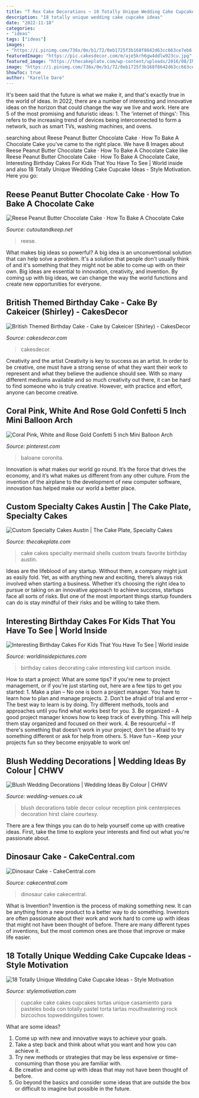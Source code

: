 ```yaml
---
title: "T Rex Cake Decorations ~ 18 Totally Unique Wedding Cake Cupcake Ideas"
description: "18 totally unique wedding cake cupcake ideas"
date: "2022-11-18"
categories:
- "ideas"
tags: ["ideas"]
images:
- "https://i.pinimg.com/736x/0e/b1/72/0eb1725f3b168f8642d63cc663ce7eb6.jpg"
featuredImage: "https://pic.cakesdecor.com/m/aje5krh6gw4ddlw923cu.jpg"
featured_image: "https://thecakeplate.com/wp-content/uploads/2016/08/IMG_7048.jpg"
image: "https://i.pinimg.com/736x/0e/b1/72/0eb1725f3b168f8642d63cc663ce7eb6.jpg"
ShowToc: true
author: "Karelle Dare"
---
```



It's been said that the future is what we make it, and that's exactly true in the world of ideas. In 2022, there are a number of interesting and innovative ideas on the horizon that could change the way we live and work. Here are 5 of the most promising and futuristic ideas: 1. The 'internet of things': This refers to the increasing trend of devices being interconnected to form a network, such as smart TVs, washing machines, and ovens.

	

		
searching about Reese Peanut Butter Chocolate Cake · How To Bake A Chocolate Cake you've came to the right place. We have 8 Images about Reese Peanut Butter Chocolate Cake · How To Bake A Chocolate Cake like Reese Peanut Butter Chocolate Cake · How To Bake A Chocolate Cake, Interesting Birthday Cakes For Kids That You Have To See | World inside and also 18 Totally Unique Wedding Cake Cupcake Ideas - Style Motivation. Here you go:
		
    
## Reese Peanut Butter Chocolate Cake · How To Bake A Chocolate Cake

<img loading=lazy src="https://images.coplusk.net/project_images/194053/image/111954_2F2015-11-11-082722-DSC_0132%2B_282_29.jpg" onerror="this.onerror=null;this.src='https://tse2.mm.bing.net/th?id=OIP.1ch1KPzV1JfqI5U6JRED-wHaMV&amp;pid=15.1';" alt="Reese Peanut Butter Chocolate Cake · How To Bake A Chocolate Cake">

_Source: cutoutandkeep.net_

>reese. 

	

What makes big ideas so powerful?
A big idea is an unconventional solution that can help solve a problem. It's a solution that people don't usually think of and it's something that they might not be able to come up with on their own. Big ideas are essential to innovation, creativity, and invention. By coming up with big ideas, we can change the way the world functions and create new opportunities for everyone.

    
## British Themed Birthday Cake - Cake By Cakeicer (Shirley) - CakesDecor

<img loading=lazy src="https://pic.cakesdecor.com/m/aje5krh6gw4ddlw923cu.jpg" onerror="this.onerror=null;this.src='https://tse1.mm.bing.net/th?id=OIP.yOIjUKuh6vKMR252R6VTswHaJ3&amp;pid=15.1';" alt="British Themed Birthday Cake - Cake by Cakeicer (Shirley) - CakesDecor">

_Source: cakesdecor.com_

>cakesdecor. 

	

Creativity and the artist
Creativity is key to success as an artist. In order to be creative, one must have a strong sense of what they want their work to represent and what they believe the audience should see. With so many different mediums available and so much creativity out there, it can be hard to find someone who is truly creative. However, with practice and effort, anyone can become creative.

    
## Coral Pink, White And Rose Gold Confetti 5 Inch Mini Balloon Arch

<img loading=lazy src="https://i.pinimg.com/736x/0e/b1/72/0eb1725f3b168f8642d63cc663ce7eb6.jpg" onerror="this.onerror=null;this.src='https://tse4.mm.bing.net/th?id=OIP.-NvldTW8hCC-uTEUb-lLkAHaHa&amp;pid=15.1';" alt="Coral Pink, White and Rose Gold Confetti 5 inch Mini Balloon Arch">

_Source: pinterest.com_

>baloane coronita. 

	

Innovation is what makes our world go round. It’s the force that drives the economy, and it’s what makes us different from any other culture. From the invention of the airplane to the development of new computer software, innovation has helped make our world a better place.

    
## Custom Specialty Cakes Austin | The Cake Plate, Specialty Cakes

<img loading=lazy src="https://thecakeplate.com/wp-content/uploads/2016/08/IMG_7048.jpg" onerror="this.onerror=null;this.src='https://tse1.mm.bing.net/th?id=OIP.ynHuz2Oy5Cb57AkLZdrgVgHaKP&amp;pid=15.1';" alt="Custom Specialty Cakes Austin | The Cake Plate, Specialty Cakes">

_Source: thecakeplate.com_

>cake cakes specialty mermaid shells custom treats favorite birthday austin. 

	

Ideas are the lifeblood of any startup. Without them, a company might just as easily fold. Yet, as with anything new and exciting, there’s always risk involved when starting a business. Whether it’s choosing the right idea to pursue or taking on an innovative approach to achieve success, startups face all sorts of risks. But one of the most important things startup founders can do is stay mindful of their risks and be willing to take them.

    
## Interesting Birthday Cakes For Kids That You Have To See | World Inside

<img loading=lazy src="https://worldinsidepictures.com/wp-content/uploads/2018/10/cake-decorating-ideas-for-kids-beautiful-crayon-cake-and-other-great-cake-ideas-of-cake-decorating-ideas-for-kids.jpg" onerror="this.onerror=null;this.src='https://tse2.mm.bing.net/th?id=OIP.b7p-xw5arwf8lw2K6x2MFQHaJ5&amp;pid=15.1';" alt="Interesting Birthday Cakes For Kids That You Have To See | World inside">

_Source: worldinsidepictures.com_

>birthday cakes decorating cake interesting kid cartoon inside. 

	

How to start a project: What are some tips?
If you're new to project management, or if you're just starting out, here are a few tips to get you started: 1. Make a plan – No one is born a project manager. You have to learn how to plan and manage projects. 2. Don't be afraid of trial and error – The best way to learn is by doing. Try different methods, tools and approaches until you find what works best for you. 3. Be organized – A good project manager knows how to keep track of everything. This will help them stay organized and focused on their work. 4. Be resourceful – If there's something that doesn't work in your project, don't be afraid to try something different or ask for help from others. 5. Have fun – Keep your projects fun so they become enjoyable to work on!

    
## Blush Wedding Decorations | Wedding Ideas By Colour | CHWV

<img loading=lazy src="https://www.wedding-venues.co.uk/sites/default/files/blush-wedding-decorations-ClaireHirst.jpg" onerror="this.onerror=null;this.src='https://tse2.mm.bing.net/th?id=OIP.rf2PpyJa6rli258l8Ut9gAHaLF&amp;pid=15.1';" alt="Blush Wedding Decorations | Wedding Ideas By Colour | CHWV">

_Source: wedding-venues.co.uk_

>blush decorations table decor colour reception pink centerpieces decoration hirst claire courtesy. 

	

There are a few things you can do to help yourself come up with creative ideas. First, take the time to explore your interests and find out what you're passionate about.

    
## Dinosaur Cake - CakeCentral.com

<img loading=lazy src="https://cdn001.cakecentral.com/gallery/2017/02/900_dinosaur-cake-946557ja2XW.JPG" onerror="this.onerror=null;this.src='https://tse3.mm.bing.net/th?id=OIP.cF2DhZhFinmkNzLmZF2JXgHaJ4&amp;pid=15.1';" alt="Dinosaur Cake - CakeCentral.com">

_Source: cakecentral.com_

>dinosaur cake cakecentral. 

	

What is Invention?
Invention is the process of making something new. It can be anything from a new product to a better way to do something. Inventors are often passionate about their work and work hard to come up with ideas that might not have been thought of before. There are many different types of inventions, but the most common ones are those that improve or make life easier.

    
## 18 Totally Unique Wedding Cake Cupcake Ideas - Style Motivation

<img loading=lazy src="https://www.topweddingsites.com/wedding-blog/wp-content/uploads/2014/03/Screen-Shot-2014-03-11-at-7.24.47-AM.png" onerror="this.onerror=null;this.src='https://tse3.mm.bing.net/th?id=OIP.0uhhvjQGGtrAqAZnZNGY2wHaLo&amp;pid=15.1';" alt="18 Totally Unique Wedding Cake Cupcake Ideas - Style Motivation">

_Source: stylemotivation.com_

>cupcake cake cakes cupcakes tortas unique casamiento para pasteles boda con totally pastel torta tartas mouthwatering rock bizcochos topweddingsites tower. 

	

What are some ideas?
1. Come up with new and innovative ways to achieve your goals. 
2. Take a step back and think about what you want and how you can achieve it. 
3. Try new methods or strategies that may be less expensive or time-consuming than those you are familiar with. 
4. Be creative and come up with ideas that may not have been thought of before. 
5. Go beyond the basics and consider some ideas that are outside the box or difficult to imagine but possible in the future.

